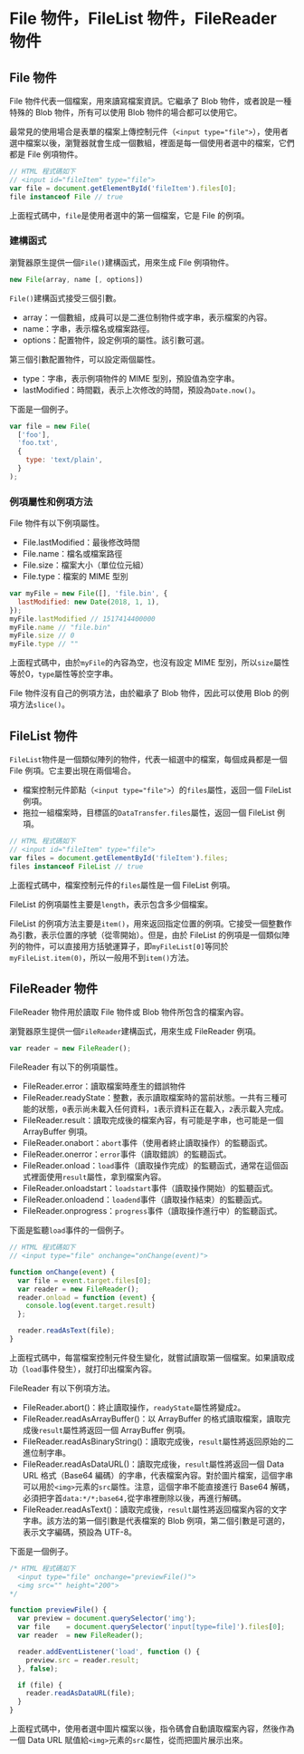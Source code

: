 # File 物件，FileList 物件，FileReader 物件

## File 物件

File 物件代表一個檔案，用來讀寫檔案資訊。它繼承了 Blob 物件，或者說是一種特殊的 Blob 物件，所有可以使用 Blob 物件的場合都可以使用它。

最常見的使用場合是表單的檔案上傳控制元件（`<input type="file">`），使用者選中檔案以後，瀏覽器就會生成一個數組，裡面是每一個使用者選中的檔案，它們都是 File 例項物件。

```javascript
// HTML 程式碼如下
// <input id="fileItem" type="file">
var file = document.getElementById('fileItem').files[0];
file instanceof File // true
```

上面程式碼中，`file`是使用者選中的第一個檔案，它是 File 的例項。

### 建構函式

瀏覽器原生提供一個`File()`建構函式，用來生成 File 例項物件。

```javascript
new File(array, name [, options])
```

`File()`建構函式接受三個引數。

- array：一個數組，成員可以是二進位制物件或字串，表示檔案的內容。
- name：字串，表示檔名或檔案路徑。
- options：配置物件，設定例項的屬性。該引數可選。

第三個引數配置物件，可以設定兩個屬性。

- type：字串，表示例項物件的 MIME 型別，預設值為空字串。
- lastModified：時間戳，表示上次修改的時間，預設為`Date.now()`。

下面是一個例子。

```javascript
var file = new File(
  ['foo'],
  'foo.txt',
  {
    type: 'text/plain',
  }
);
```

### 例項屬性和例項方法

File 物件有以下例項屬性。

- File.lastModified：最後修改時間
- File.name：檔名或檔案路徑
- File.size：檔案大小（單位位元組）
- File.type：檔案的 MIME 型別

```javascript
var myFile = new File([], 'file.bin', {
  lastModified: new Date(2018, 1, 1),
});
myFile.lastModified // 1517414400000
myFile.name // "file.bin"
myFile.size // 0
myFile.type // ""
```

上面程式碼中，由於`myFile`的內容為空，也沒有設定 MIME 型別，所以`size`屬性等於0，`type`屬性等於空字串。

File 物件沒有自己的例項方法，由於繼承了 Blob 物件，因此可以使用 Blob 的例項方法`slice()`。

## FileList 物件

`FileList`物件是一個類似陣列的物件，代表一組選中的檔案，每個成員都是一個 File 例項。它主要出現在兩個場合。

- 檔案控制元件節點（`<input type="file">`）的`files`屬性，返回一個 FileList 例項。
- 拖拉一組檔案時，目標區的`DataTransfer.files`屬性，返回一個 FileList 例項。

```javascript
// HTML 程式碼如下
// <input id="fileItem" type="file">
var files = document.getElementById('fileItem').files;
files instanceof FileList // true
```

上面程式碼中，檔案控制元件的`files`屬性是一個 FileList 例項。

FileList 的例項屬性主要是`length`，表示包含多少個檔案。

FileList 的例項方法主要是`item()`，用來返回指定位置的例項。它接受一個整數作為引數，表示位置的序號（從零開始）。但是，由於 FileList 的例項是一個類似陣列的物件，可以直接用方括號運算子，即`myFileList[0]`等同於`myFileList.item(0)`，所以一般用不到`item()`方法。

## FileReader 物件

FileReader 物件用於讀取 File 物件或 Blob 物件所包含的檔案內容。

瀏覽器原生提供一個`FileReader`建構函式，用來生成 FileReader 例項。

```javascript
var reader = new FileReader();
```

FileReader 有以下的例項屬性。

- FileReader.error：讀取檔案時產生的錯誤物件
- FileReader.readyState：整數，表示讀取檔案時的當前狀態。一共有三種可能的狀態，`0`表示尚未載入任何資料，`1`表示資料正在載入，`2`表示載入完成。
- FileReader.result：讀取完成後的檔案內容，有可能是字串，也可能是一個 ArrayBuffer 例項。
- FileReader.onabort：`abort`事件（使用者終止讀取操作）的監聽函式。
- FileReader.onerror：`error`事件（讀取錯誤）的監聽函式。
- FileReader.onload：`load`事件（讀取操作完成）的監聽函式，通常在這個函式裡面使用`result`屬性，拿到檔案內容。
- FileReader.onloadstart：`loadstart`事件（讀取操作開始）的監聽函式。
- FileReader.onloadend：`loadend`事件（讀取操作結束）的監聽函式。
- FileReader.onprogress：`progress`事件（讀取操作進行中）的監聽函式。

下面是監聽`load`事件的一個例子。

```javascript
// HTML 程式碼如下
// <input type="file" onchange="onChange(event)">

function onChange(event) {
  var file = event.target.files[0];
  var reader = new FileReader();
  reader.onload = function (event) {
    console.log(event.target.result)
  };

  reader.readAsText(file);
}
```

上面程式碼中，每當檔案控制元件發生變化，就嘗試讀取第一個檔案。如果讀取成功（`load`事件發生），就打印出檔案內容。

FileReader 有以下例項方法。

- FileReader.abort()：終止讀取操作，`readyState`屬性將變成`2`。
- FileReader.readAsArrayBuffer()：以 ArrayBuffer 的格式讀取檔案，讀取完成後`result`屬性將返回一個 ArrayBuffer 例項。
- FileReader.readAsBinaryString()：讀取完成後，`result`屬性將返回原始的二進位制字串。
- FileReader.readAsDataURL()：讀取完成後，`result`屬性將返回一個 Data URL 格式（Base64 編碼）的字串，代表檔案內容。對於圖片檔案，這個字串可以用於`<img>`元素的`src`屬性。注意，這個字串不能直接進行 Base64 解碼，必須把字首`data:*/*;base64,`從字串裡刪除以後，再進行解碼。
- FileReader.readAsText()：讀取完成後，`result`屬性將返回檔案內容的文字字串。該方法的第一個引數是代表檔案的 Blob 例項，第二個引數是可選的，表示文字編碼，預設為 UTF-8。

下面是一個例子。

```javascript
/* HTML 程式碼如下
  <input type="file" onchange="previewFile()">
  <img src="" height="200">
*/

function previewFile() {
  var preview = document.querySelector('img');
  var file    = document.querySelector('input[type=file]').files[0];
  var reader  = new FileReader();

  reader.addEventListener('load', function () {
    preview.src = reader.result;
  }, false);

  if (file) {
    reader.readAsDataURL(file);
  }
}
```

上面程式碼中，使用者選中圖片檔案以後，指令碼會自動讀取檔案內容，然後作為一個 Data URL 賦值給`<img>`元素的`src`屬性，從而把圖片展示出來。
